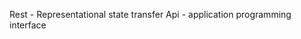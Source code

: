Rest - Representational state transfer
Api - application programming interface


<!--stackedit_data:
eyJoaXN0b3J5IjpbNTQwNTAxMjAwXX0=
-->